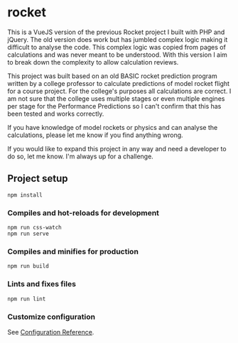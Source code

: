 # rocket
This is a VueJS version of the previous Rocket project I built with PHP and jQuery. The old version does work but has jumbled complex logic making it difficult to analyse the code. This complex logic was copied from pages of calculations and was never meant to be understood. With this version I aim to break down the complexity to allow calculation reviews.

This project was built based on an old BASIC rocket prediction program written by a college professor to calculate predictions 
of model rocket flight for a course project. For the college's purposes all calculations are correct. I am not sure that the college uses multiple stages or even multiple engines per stage for the Performance Predictions so I can't confirm that this has been tested and works correctly.

If you have knowledge of model rockets or physics and can analyse the calculations, please let me know if you find anything wrong.

If you would like to expand this project in any way and need a developer to do so, let me know. I'm always up for a challenge.

## Project setup
```
npm install
```

### Compiles and hot-reloads for development
```
npm run css-watch
npm run serve
```

### Compiles and minifies for production
```
npm run build
```

### Lints and fixes files
```
npm run lint
```

### Customize configuration
See [Configuration Reference](https://cli.vuejs.org/config/).
